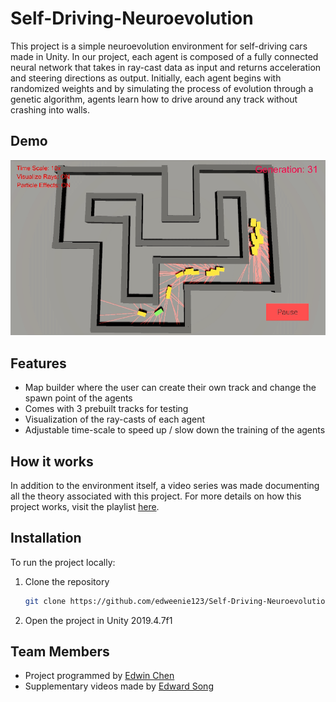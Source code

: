 # Self-Driving-Neuroevolution

This project is a simple neuroevolution environment for self-driving cars made in Unity. In our project, each agent is composed of a fully connected neural network that takes in ray-cast data as input and returns acceleration and steering directions as output. Initially, each agent begins with randomized weights and by simulating the process of evolution through a genetic algorithm, agents learn how to drive around any track without crashing into walls. 

## Demo
![demo](gif/demo.gif)

## Features
* Map builder where the user can create their own track and change the spawn point of the agents
* Comes with 3 prebuilt tracks for testing
* Visualization of the ray-casts of each agent
* Adjustable time-scale to speed up / slow down the training of the agents

## How it works

In addition to the environment itself, a video series was made documenting all the theory associated with this project. For more details on how this project works, visit the playlist [here](https://www.youtube.com/playlist?list=PL9H-jTxvkHm3sYmsrsHL4xEypVPBOkK90). 

## Installation
To run the project locally:
1. Clone the repository
	``` sh
	git clone https://github.com/edweenie123/Self-Driving-Neuroevolution.git
	```
2. Open the project in Unity 2019.4.7f1 

## Team Members
* Project programmed by [Edwin Chen](https://github.com/edweenie123)
* Supplementary videos made by [Edward Song](https://github.com/edward-song-life-is-short)
